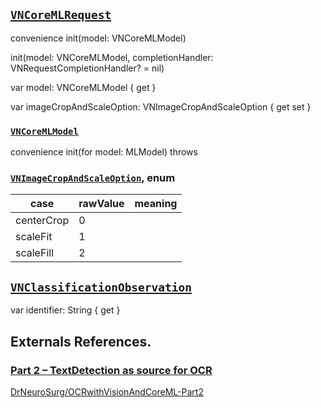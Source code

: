



## [`VNCoreMLRequest`](https://developer.apple.com/documentation/vision/vncoremlrequest)

convenience init(model: VNCoreMLModel)

init(model: VNCoreMLModel,
completionHandler: VNRequestCompletionHandler? = nil)

var model: VNCoreMLModel { get }

var imageCropAndScaleOption: VNImageCropAndScaleOption { get set }


### [`VNCoreMLModel`](https://developer.apple.com/documentation/vision/vncoremlmodel)

convenience init(for model: MLModel) throws

### [`VNImageCropAndScaleOption`](https://developer.apple.com/documentation/vision/vnimagecropandscaleoption), enum

case | rawValue | meaning
--|--|--
centerCrop | 0 |
scaleFit | 1
scaleFill | 2


## [`VNClassificationObservation`](https://developer.apple.com/documentation/vision/vnclassificationobservation)

var identifier: String { get }

## Externals References.

###  [Part 2 – TextDetection as source for OCR](http://www.neurosurg.de/2017/10/17/part-2-textdetection-as-source-for-ocr/)


[DrNeuroSurg/OCRwithVisionAndCoreML-Part2](https://github.com/DrNeuroSurg/OCRwithVisionAndCoreML-Part2)
